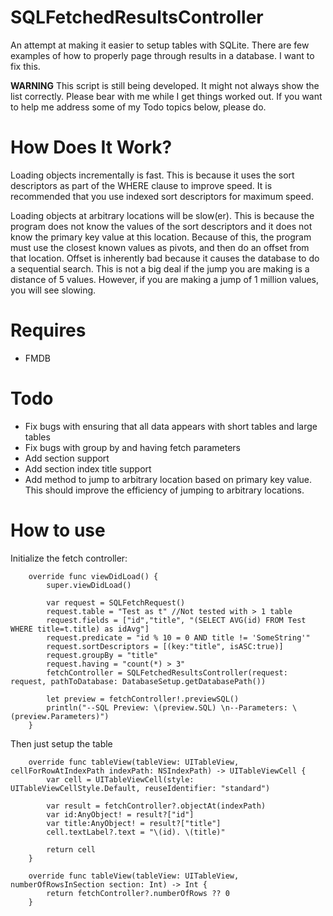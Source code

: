 # SQLFetchedResultsController

An attempt at making it easier to setup tables with SQLite. There are few examples of how to properly page through results in a database. I want to fix this.

**WARNING** This script is still being developed. It might not always show the list correctly. Please bear with me while I get things worked out. If you want to help me address some of my Todo topics below, please do.

# How Does It Work?

Loading objects incrementally is fast. This is because it uses the sort descriptors as part of the WHERE 
clause to improve speed. It is recommended that you use indexed sort descriptors for maximum speed.

Loading objects at arbitrary locations will be slow(er). This is because the program does not know the
values of the sort descriptors and it does not know the primary key value at this location. Because of this, the program must
use the closest known values as pivots, and then do an offset from that location. Offset is inherently bad 
because it causes the database to do a sequential search. This is not a big deal if the jump you are making 
is a distance of 5 values. However, if you are making a jump of 1 million values, you will see slowing.

# Requires

- FMDB

# Todo

- Fix bugs with ensuring that all data appears with short tables and large tables
- Fix bugs with group by and having fetch parameters
- Add section support
- Add section index title support
- Add method to jump to arbitrary location based on primary key value. This should improve the efficiency of jumping to arbitrary locations.

# How to use

Initialize the fetch controller:
```
    override func viewDidLoad() {
        super.viewDidLoad()
        
        var request = SQLFetchRequest()
        request.table = "Test as t" //Not tested with > 1 table
        request.fields = ["id","title", "(SELECT AVG(id) FROM Test WHERE title=t.title) as idAvg"]
        request.predicate = "id % 10 = 0 AND title != 'SomeString'"
        request.sortDescriptors = [(key:"title", isASC:true)]
        request.groupBy = "title"
        request.having = "count(*) > 3"
        fetchController = SQLFetchedResultsController(request: request, pathToDatabase: DatabaseSetup.getDatabasePath())
        
        let preview = fetchController!.previewSQL()
        println("--SQL Preview: \(preview.SQL) \n--Parameters: \(preview.Parameters)")
    }
```

Then just setup the table
```
    override func tableView(tableView: UITableView, cellForRowAtIndexPath indexPath: NSIndexPath) -> UITableViewCell {
        var cell = UITableViewCell(style: UITableViewCellStyle.Default, reuseIdentifier: "standard")
        
        var result = fetchController?.objectAt(indexPath)
        var id:AnyObject! = result?["id"]
        var title:AnyObject! = result?["title"]
        cell.textLabel?.text = "\(id). \(title)"
        
        return cell
    }
    
    override func tableView(tableView: UITableView, numberOfRowsInSection section: Int) -> Int {
        return fetchController?.numberOfRows ?? 0
    }
```
